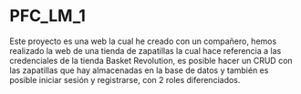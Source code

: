 # PFC_LM_1
Este proyecto es una web la cual he creado con un compañero, hemos realizado la web de una tienda de zapatillas la cual hace referencia a las credenciales de la tienda Basket Revolution, es posible hacer un CRUD con las zapatillas que hay almacenadas en la base de datos y también es posible iniciar sesión y registrarse, con 2 roles diferenciados.
